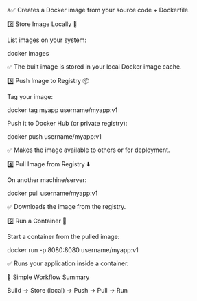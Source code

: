 a✅ Creates a Docker image from your source code + Dockerfile.

2️⃣ Store Image Locally 📂

List images on your system:

docker images


✅ The built image is stored in your local Docker image cache.

3️⃣ Push Image to Registry 📦

Tag your image:

docker tag myapp username/myapp:v1


Push it to Docker Hub (or private registry):

docker push username/myapp:v1


✅ Makes the image available to others or for deployment.

4️⃣ Pull Image from Registry ⬇️

On another machine/server:

docker pull username/myapp:v1


✅ Downloads the image from the registry.

5️⃣ Run a Container 🚀

Start a container from the pulled image:

docker run -p 8080:8080 username/myapp:v1


✅ Runs your application inside a container.

📌 Simple Workflow Summary

Build → Store (local) → Push → Pull → Run
